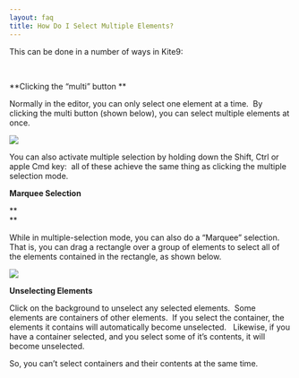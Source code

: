 ```yaml
---
layout: faq
title: How Do I Select Multiple Elements?
---
```


This can be done in a number of ways in Kite9:

 

**Clicking the “multi” button **

  

Normally in the editor, you can only select one element at a time.  By
clicking the multi button (shown below), you can select multiple
elements at once.  

  

![](Screen%20Shot%202015-07-08%20at%2008.05.00.png)

  

You can also activate multiple selection by holding down the Shift, Ctrl
or apple Cmd key:  all of these achieve the same thing as clicking the
multiple selection mode.

  

**Marquee Selection**

**  
**

While in multiple-selection mode, you can also do a “Marquee” selection.
That is, you can drag a rectangle over a group of elements to select all
of the elements contained in the rectangle, as shown below.

  

![](Screen%20Shot%202015-07-08%20at%2008.09.38.png)

  

**Unselecting Elements**

  

Click on the background to unselect any selected elements.  Some
elements are containers of other elements.  If you select the container,
the elements it contains will automatically become unselected.  
Likewise, if you have a container selected, and you select some of it’s
contents, it will become unselected.  

  

So, you can’t select containers and their contents at the same time.
